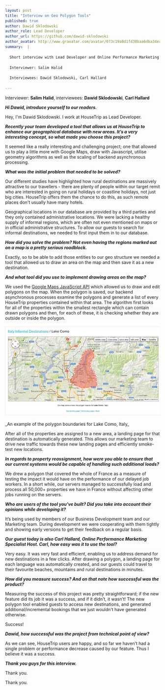 ```yaml
---
layout: post
title: "Interview on Geo Polygon Tools"
published: true
author: Dawid Sklodowski
author_role: Lead Developer
author_url: https://github.com/dawid-sklodowski
author_avatar: http://www.gravatar.com/avatar/073c19a8d1fd30baa6dba34eaa55fe90.png
summary:  |

  Short interview with Lead Developer and Online Performance Marketing Specialist about cool feature that our team recently has delivered.

  Interviewer: Salim Halid

  Interviewees: Dawid Sklodowski, Carl Hallard

---
```


  Interviewer: **Salim Halid**, interviewees: **Dawid Sklodowski**, **Carl Hallard**

___Hi Dawid, introduce yourself to our readers.___

Hey, I'm Dawid Sklodowski. I work at HouseTrip as Lead Developer.

___Recently your team developed a tool that allows us at HouseTrip to enhance our geographical database with new areas. It’s a very interesting concept, so what made you choose this project?___

It seemed like a really interesting and challenging project; one that allowed us to play a little more with Google Maps, draw with Javascript, utilise geometry algorithms as well as the scaling of backend asynchronous processing.

___What was the initial problem that needed to be solved?___

Our different studies have highlighted how rural destinations are massively attractive to our travellers - there are plenty of people within our target remit who are interested in going on rural holidays or coastline holidays, not just big cities. HouseTrip offers them the chance to do this, as such remote places don't usually have many hotels.

Geographical locations in our database are provided by a third parties and they only contained administrative locations. We were lacking a healthy supply of informal regions, which are often not even mentioned on maps or in official administrative structures. To allow our guests to search for informal destinations, we needed to first input them in to our database.

___How did you solve the problem? Not even having the regions marked out on a map is a pretty serious roadblock.___

Exactly, so to be able to add those entities to our geo structure we needed a tool that allowed us to draw an area on the map and then save it as a new destination.

___And what tool did you use to implement drawing areas on the map?___

We used the [Google Maps JavaScript API](https://developers.google.com/maps/documentation/javascript/) which allowed us to draw and edit polygons on the map. When the polygon is saved, our backend asynchronous processes examine the polygons and generate a list of every HouseTrip properties contained within that area. The algorithm first looks for all of the properties within the smallest rectangle which can contain drawn polygons and then, for each of these, it is checking whether they are outside or inside the polygon.

<img src="/images/2013-10-01/lake-como.jpg" class="center-image" title="Staleness over time" alt="Staleness over time"/>
_An example of the polygon boundaries for Lake Como, Italy_

After all of the properties are assigned to a new area, a landing page for that destination is automatically generated. This allows our marketing team to drive new traffic towards these new landing pages and efficiently smoke-test new locations.

___In regards to property reassignment, how were you able to ensure that our current systems would be capable of handling such additional loads?___

We drew a polygon that covered the whole of France as a measure of testing the impact it would have on the performance of our delayed job workers. In a short while, our servers managed to successfully load and process all 50,000+ properties we have in France without affecting other jobs running on the servers.

___Who are users of the tool you've built? Did you take into account their opinions while developing it?___

It’s being used by members of our Business Development team and our Marketing team. During development we were cooperating with them tightly and showing early versions to get their feedback on a regular basis.

___Our guest today is also Carl Hallard, Online Performance Marketing Specialist Host. Carl, how easy was it to use the tool?___

Very easy. It was very fast and efficient, enabling us to address demand for new destinations in a few clicks. After drawing a polygon, a landing page for each language was automatically created, and our guests could travel to their favourite beaches, mountains and rural destinations in minutes.

___How did you measure success? And on that note how successful was the product?___

Measuring the success of this project was pretty straightforward; if the new feature did its job it was a success, and if it didn’t, it wasn’t! The new polygon tool enabled guests to access new destinations, and generated additional/incremental bookings that we just wouldn't have generated otherwise.

Success!

___Dawid, how successful was the project from technical point of view?___

As we can see, HouseTrip users are happy, and so far we haven’t had a single problem or performance decrease caused by our feature. Thus I believe it was a success.

___Thank you guys for this interview.___

Thank you.

Thank you.

<style type="text/css">
  .center-image {
    display:    block;
    margin:     1.4em auto !important;
    width:      670px;
    height:     auto;
  }
</style>
